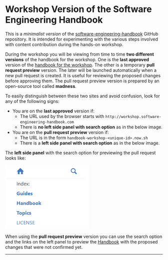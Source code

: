 # Workshop Version of the Software Engineering Handbook

This is a *minimalist version* of the [software-engineering-handbook][1] GitHub repository.
It is intended for experimenting with the various steps involved with content contribution during 
the hands-on workshop.

During the workshop you will be viewing from time to time **two different versions** of the handbook 
for the workshop. One is the **last approved** version of the [handbook for the workshop][2]. The 
other is a temporary **pull request preview** version. The later will be launched automatically when 
a new pull request is created. It is useful for reviewing the proposed changes before approving 
them. The pull request preview version is prepared by an open-source tool called **madness**.

To easily distinguish between these two sites and avoid confusion, look for any of the following 
signs:

- You are on the **last approved** version if:
    - The URL used by the browser starts with `http://workshop.software-engineering-handbook.com`
    - There is **no left side panel with search option** as in the below image.
- You are on the **pull request preview** version if:
    - The URL is in the form `handbook-workshop-<unique-id>.now.sh`
    - There is a **left side panel with search option** as in the below image.

The **left side panel** with the search option for previewing the pull request looks like:

![madness side panel example](/images/madness-side-panel.png)

When using the **pull request preview** version you can use the search option and the links on the 
left panel to preview the [Handbook](/Handbook) with the proposed changes that were not confirmed
yet.

---

[1]: https://github.com/uribench/software-engineering-handbook
[2]: https://github.com/uribench/handbook-workshop
